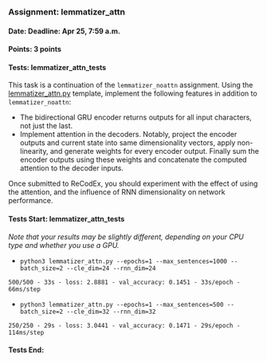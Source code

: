 ### Assignment: lemmatizer_attn
#### Date: Deadline: Apr 25, 7:59 a.m.
#### Points: 3 points
#### Tests: lemmatizer_attn_tests

This task is a continuation of the `lemmatizer_noattn` assignment. Using the
[lemmatizer_attn.py](https://github.com/ufal/npfl114/tree/master/labs/09/lemmatizer_attn.py)
template, implement the following features in addition to `lemmatizer_noattn`:
- The bidirectional GRU encoder returns outputs for all input characters, not
  just the last.
- Implement attention in the decoders. Notably, project the encoder outputs and
  current state into same dimensionality vectors, apply non-linearity, and
  generate weights for every encoder output. Finally sum the encoder outputs
  using these weights and concatenate the computed attention to the decoder
  inputs.

Once submitted to ReCodEx, you should experiment with the effect of using
the attention, and the influence of RNN dimensionality on network performance.

#### Tests Start: lemmatizer_attn_tests
_Note that your results may be slightly different, depending on your CPU type and whether you use a GPU._
- `python3 lemmatizer_attn.py --epochs=1 --max_sentences=1000 --batch_size=2 --cle_dim=24 --rnn_dim=24`
```
500/500 - 33s - loss: 2.8881 - val_accuracy: 0.1451 - 33s/epoch - 66ms/step
```
- `python3 lemmatizer_attn.py --epochs=1 --max_sentences=500 --batch_size=2 --cle_dim=32 --rnn_dim=32`
```
250/250 - 29s - loss: 3.0441 - val_accuracy: 0.1471 - 29s/epoch - 114ms/step
```
#### Tests End:
